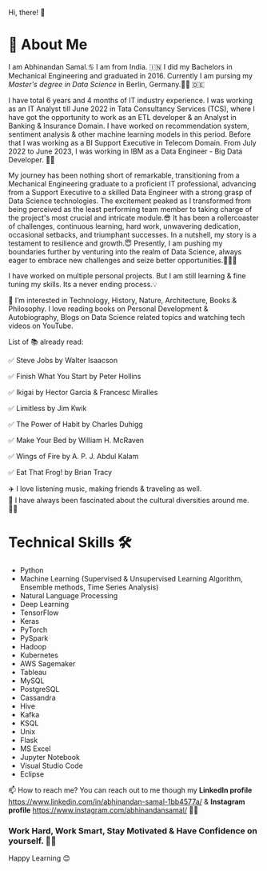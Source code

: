 Hi, there! 👋 

# 🚀 About Me
I am Abhinandan Samal.♋️ I am from India. 🇮🇳 I did my Bachelors in Mechanical Engineering and graduated in 2016. Currently I am pursing my *Master's degree in Data Science* in Berlin, Germany.🧑‍🎓 🇩🇪

I have total 6 years and 4 months of IT industry experience. I was working as an IT Analyst till June 2022 in Tata Consultancy Services (TCS), where I have got the opportunity to work as an ETL developer & an Analyst in Banking & Insurance Domain. I have worked on recommendation system, sentiment analysis & other machine learning models in this period. Before that I was working as a BI Support Executive in Telecom Domain. From July 2022 to June 2023, I was working in IBM as a Data Engineer - Big Data Developer. 👨‍💻

My journey has been nothing short of remarkable, transitioning from a Mechanical Engineering graduate to a proficient IT professional, advancing from a Support Executive to a skilled Data Engineer with a strong grasp of Data Science technologies. The excitement peaked as I transformed from being perceived as the least performing team member to taking charge of the project's most crucial and intricate module.😎 It has been a rollercoaster of challenges, continuous learning, hard work, unwavering dedication, occasional setbacks, and triumphant successes. In a nutshell, my story is a testament to resilience and growth.😇 Presently, I am pushing my boundaries further by venturing into the realm of Data Science, always eager to embrace new challenges and seize better opportunities.💪👨‍💻

I have worked on multiple personal projects. But I am still learning & fine tuning my skills. Its a never ending process.💡

📌 I’m interested in Technology, History, Nature, Architecture, Books & Philosophy. I love reading books on Personal Development & Autobiography, Blogs on Data Science related topics and watching tech videos on YouTube.  

List of 📚 already read:  

✅ Steve Jobs by Walter Isaacson  

✅ Finish What You Start by Peter Hollins  

✅ Ikigai by Hector Garcia & Francesc Miralles  

✅ Limitless by Jim Kwik  

✅ The Power of Habit by Charles Duhigg  

✅ Make Your Bed by William H. McRaven  

✅ Wings of Fire by A. P. J. Abdul Kalam  

✅ Eat That Frog! by Brian Tracy

✈️ I love listening music, making friends & traveling as well.  
👀 I have always been fascinated about the cultural diversities around me. 🫶🏼

# Technical Skills 🛠️
- Python  
- Machine Learning (Supervised & Unsupervised Learning Algorithm, Ensemble methods, Time Series Analysis)  
- Natural Language Processing
- Deep Learning
- TensorFlow
- Keras
- PyTorch
- PySpark
- Hadoop
- Kubernetes
- AWS Sagemaker
- Tableau
- MySQL  
- PostgreSQL  
- Cassandra
- Hive   
- Kafka
- KSQL
- Unix
- Flask
- MS Excel  
- Jupyter Notebook  
- Visual Studio Code  
- Eclipse


📫 How to reach me?  You can reach out to me though my **LinkedIn profile** https://www.linkedin.com/in/abhinandan-samal-1bb4577a/ & **Instagram profile** https://www.instagram.com/abhinandansamal/ 🤳🏼

### Work Hard, Work Smart, Stay Motivated & Have Confidence on yourself. 💪🏼
Happy Learning 😊
